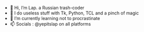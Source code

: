 - 👋 Hi, I’m Lap. a Russian trash-coder
- 👀 I do useless stuff with Tk, Python, TCL and a pinch of magic
- 🌱 I’m currently learning not to procrastinate 
- 📫 Socials : @yepitslap on all platforms
